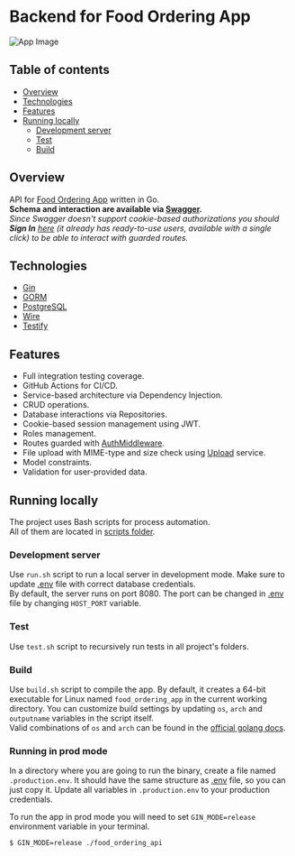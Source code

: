 # Backend for Food Ordering App

![App Image](https://food-ordering.app/assets/img/sm_image.png) 

## Table of contents
* [Overview](#overview)
* [Technologies](#technologies)
* [Features](#features)
* [Running locally](#running-locally)
    * [Development server](#development-server)
    * [Test](#test)
    * [Build](#build)

## Overview
API for [Food Ordering App](https://github.com/vladlent-portfolio/food-ordering-frontend) written in Go.  
**Schema and interaction are available via [Swagger](https://api.food-ordering.app/swagger/index.html).**  
*Since Swagger doesn't support cookie-based authorizations you should **Sign In** [here](https://food-ordering.app) 
(it already has ready-to-use users, available with a single click) to be able to interact with guarded routes.*


## Technologies
* [Gin](https://gin-gonic.com)
* [GORM](https://gorm.io)
* [PostgreSQL](https://postgresql.org)
* [Wire](https://github.com/google/wire)
* [Testify](https://github.com/stretchr/testify)

## Features
* Full integration testing coverage.
* GitHub Actions for CI/CD.
* Service-based architecture via Dependency Injection.
* CRUD operations.
* Database interactions via Repositories.
* Cookie-based session management using JWT.
* Roles management.
* Routes guarded with [AuthMiddleware](https://github.com/vladlent-portfolio/food-ordering-backend/blob/main/controllers/user/middlewares.go#L22).
* File upload with MIME-type and size check using [Upload](https://github.com/vladlent-portfolio/food-ordering-backend/blob/main/services/upload.go#L12) service.
* Model constraints.
* Validation for user-provided data.

## Running locally
The project uses Bash scripts for process automation.  
All of them are located in [scripts folder](https://github.com/vladlent-portfolio/food-ordering-backend/tree/main/scripts).

### Development server
Use `run.sh` script to run a local server in development mode. Make sure to update [.env][.env link] 
file with correct database credentials.  
By default, the server runs on port 8080. The port can be changed in [.env][.env link] file by changing `HOST_PORT` variable.

### Test
Use `test.sh` script to recursively run tests in all project's folders.

### Build
Use `build.sh` script to compile the app. By default, it creates a 64-bit executable for Linux named `food_ordering_app` in the current working directory.
You can customize build settings by updating `os`, `arch` and `outputname` variables in the script itself.  
Valid combinations of `os` and `arch` can be found in the [official golang docs](https://golang.org/doc/install/source#environment).

### Running in prod mode
In a directory where you are going to run the binary, create a file named `.production.env`. It should have the same structure as 
[.env][.env link] file, so you can just copy it. Update all variables in `.production.env` to your production credentials.

To run the app in prod mode you will need to set `GIN_MODE=release` environment variable in your terminal.

```bash
$ GIN_MODE=release ./food_ordering_api
```


[.env link]: https://github.com/vladlent-portfolio/food-ordering-backend/blob/main/.env
